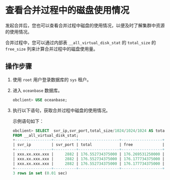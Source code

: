查看合并过程中的磁盘使用情况 
===================================

发起合并后，您也可以查看合并过程中磁盘的使用情况，以便及时了解集群中资源的使用情况。

合并过程中，您可以通过内部表 `__all_virtual_disk_stat` 的 `total_size` 的 `free_size` 列来计算合并过程中的磁盘使用量。

操作步骤 
-------------------------

1. 使用 `root` 用户登录数据库的 `sys` 租户。

   

2. 进入 `oceanbase` 数据库。

   ```sql
   obclient> USE oceanbase;
   ```

   

3. 执行以下语句，获取合并过程中磁盘的使用情况。

   示例语句如下：

   ```sql
   obclient> SELECT  svr_ip,svr_port,total_size/1024/1024/1024 AS total, free_size/1024/1024/1024 AS free,(total_size-free_size)/1024/1024/1024 as used 
   FROM __all_virtual_disk_stat;
   +----------------+----------+------------------+------------------+----------------+
   | svr_ip         | svr_port | total            | free             | used           |
   +----------------+----------+------------------+------------------+----------------+
   | xxx.xx.xxx.xxx |     2882 | 176.552734375000 | 176.269531250000 | 0.283203125000 |
   | xxx.xx.xxx.xxx |     2882 | 176.552734375000 | 176.177734375000 | 0.375000000000 |
   | xxx.xx.xxx.xxx |     2882 | 176.552734375000 | 176.177734375000 | 0.375000000000 |
   +----------------+----------+------------------+------------------+----------------+
   3 rows in set (0.01 sec)
   ```

   



